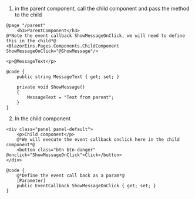 1. in the parent component, call the child component and pass the method to the child
```razor
@page "/parent"
    <h3>ParentComponent</h3>
@*Note the event callback ShowMessageOnClick, we will need to define this in the child*@
<BlazorEins.Pages.Components.ChildComponent ShowMessageOnClick="@ShowMessage"/>

<p>@MessageText</p>

@code {
    public string MessageText { get; set; }

    private void ShowMessage()
    {
        MessageText = "Text from parent";
    }
}
```
2. In the child component
```razor
<div class="panel panel-default">
    <p>Child component</p>
    @*We will execute the event callback onclick here in the child component*@
    <button class="btn btn-danger" @onclick="ShowMessageOnClick">Click</button>
</div>

@code {
    @*Define the event call back as a param*@
    [Parameter]
    public EventCallback ShowMessageOnClick { get; set; }
}
```
